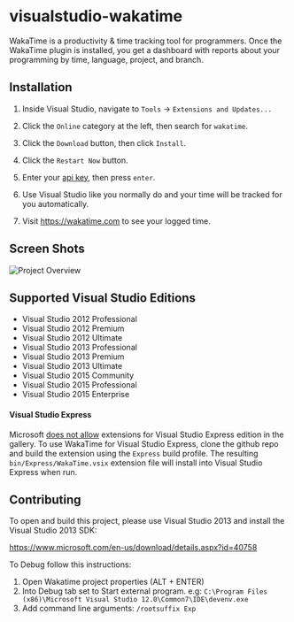 visualstudio-wakatime
=====================

WakaTime is a productivity & time tracking tool for programmers. Once the WakaTime plugin is installed, you get a dashboard with reports about your programming by time, language, project, and branch.


Installation
------------

1. Inside Visual Studio, navigate to `Tools` -> `Extensions and Updates...`

2. Click the `Online` category at the left, then search for `wakatime`.

3. Click the `Download` button, then click `Install`.

4. Click the `Restart Now` button.

3. Enter your [api key](https://wakatime.com/settings#apikey), then press `enter`.

4. Use Visual Studio like you normally do and your time will be tracked for you automatically.

5. Visit https://wakatime.com to see your logged time.


Screen Shots
------------

![Project Overview](https://wakatime.com/static/img/ScreenShots/ScreenShot-2014-10-29.png)


Supported Visual Studio Editions
--------------------------------

* Visual Studio 2012 Professional
* Visual Studio 2012 Premium
* Visual Studio 2012 Ultimate
* Visual Studio 2013 Professional
* Visual Studio 2013 Premium
* Visual Studio 2013 Ultimate
* Visual Studio 2015 Community
* Visual Studio 2015 Professional
* Visual Studio 2015 Enterprise

#### Visual Studio Express

Microsoft [does not allow](https://visualstudiomagazine.com/articles/2014/05/21/no-extensions-for-visual-studio-express.aspx) extensions for Visual Studio Express edition in the gallery. To use WakaTime for Visual Studio Express, clone the github repo and build the extension using the `Express` build profile. The resulting `bin/Express/WakaTime.vsix` extension file will install into Visual Studio Express when run.


Contributing
------------

To open and build this project, please use Visual Studio 2013 and install the Visual Studio 2013 SDK:

https://www.microsoft.com/en-us/download/details.aspx?id=40758

To Debug follow this instructions:

1. Open Wakatime project properties (ALT + ENTER)
2. Into Debug tab set to Start external program. e.g: ```C:\Program Files (x86)\Microsoft Visual Studio 12.0\Common7\IDE\devenv.exe```
3. Add command line arguments: ```/rootsuffix Exp```
